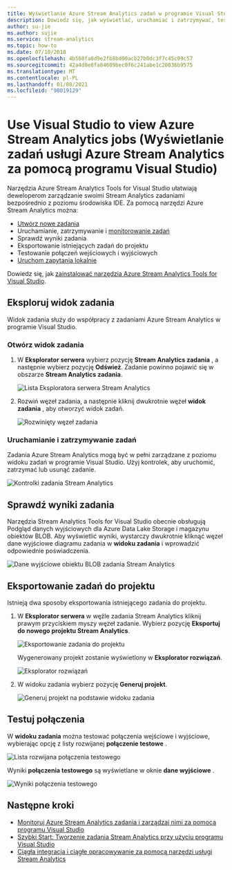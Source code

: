```yaml
---
title: Wyświetlanie Azure Stream Analytics zadań w programie Visual Studio
description: Dowiedz się, jak wyświetlać, uruchamiać i zatrzymywać, testować połączenia, sprawdzać wyniki oraz eksportować Azure Stream Analytics zadania przy użyciu programu Visual Studio.
author: su-jie
ms.author: sujie
ms.service: stream-analytics
ms.topic: how-to
ms.date: 07/10/2018
ms.openlocfilehash: 4b568fa8d9e2fb8bd00acb27b0dc3f7c45c09c57
ms.sourcegitcommit: 42a4d0e8fa84609bec0f6c241abe1c20036b9575
ms.translationtype: MT
ms.contentlocale: pl-PL
ms.lasthandoff: 01/08/2021
ms.locfileid: "98019129"
---
```

# <a name="use-visual-studio-to-view-azure-stream-analytics-jobs"></a>Use Visual Studio to view Azure Stream Analytics jobs (Wyświetlanie zadań usługi Azure Stream Analytics za pomocą programu Visual Studio)

Narzędzia Azure Stream Analytics Tools for Visual Studio ułatwiają deweloperom zarządzanie swoimi Stream Analytics zadaniami bezpośrednio z poziomu środowiska IDE. Za pomocą narzędzi Azure Stream Analytics można:
- [Utwórz nowe zadania](stream-analytics-quick-create-vs.md)
- Uruchamianie, zatrzymywanie i [monitorowanie zadań](stream-analytics-monitor-jobs-use-vs.md)
- Sprawdź wyniki zadania
- Eksportowanie istniejących zadań do projektu
- Testowanie połączeń wejściowych i wyjściowych
- [Uruchom zapytania lokalnie](stream-analytics-vs-tools-local-run.md)

Dowiedz się, jak [zainstalować narzędzia Azure Stream Analytics Tools for Visual Studio](stream-analytics-tools-for-visual-studio-install.md).

## <a name="explore-the-job-view"></a>Eksploruj widok zadania

Widok zadania służy do współpracy z zadaniami Azure Stream Analytics w programie Visual Studio.

### <a name="open-the-job-view"></a>Otwórz widok zadania

1. W **Eksplorator serwera** wybierz pozycję **Stream Analytics zadania** , a następnie wybierz pozycję **Odśwież**. Zadanie powinno pojawić się w obszarze **Stream Analytics zadania**.

    ![Lista Eksploratora serwera Stream Analytics](./media/stream-analytics-vs-tools/stream-analytics-tools-for-vs-list-jobs-01.png)

2. Rozwiń węzeł zadania, a następnie kliknij dwukrotnie węzeł **widok zadania** , aby otworzyć widok zadań.
    
   ![Rozwinięty węzeł zadania](./media/stream-analytics-vs-tools/stream-analytics-tools-for-vs-job-view-01.png)

### <a name="start-and-stop-jobs"></a>Uruchamianie i zatrzymywanie zadań

Zadania Azure Stream Analytics mogą być w pełni zarządzane z poziomu widoku zadań w programie Visual Studio. Użyj kontrolek, aby uruchomić, zatrzymać lub usunąć zadanie.
    
   ![Kontrolki zadania Stream Analytics](./media/stream-analytics-vs-tools/azure-stream-analytics-job-view-controls.png)

## <a name="check-job-results"></a>Sprawdź wyniki zadania

Narzędzia Stream Analytics Tools for Visual Studio obecnie obsługują Podgląd danych wyjściowych dla Azure Data Lake Storage i magazynu obiektów BLOB. Aby wyświetlić wyniki, wystarczy dwukrotnie kliknąć węzeł dane wyjściowe diagramu zadania w **widoku zadania** i wprowadzić odpowiednie poświadczenia.

   ![Dane wyjściowe obiektu BLOB zadania Stream Analytics](./media/stream-analytics-vs-tools/stream-analytics-blob-preview.png)

## <a name="export-jobs-to-a-project"></a>Eksportowanie zadań do projektu

Istnieją dwa sposoby eksportowania istniejącego zadania do projektu.

1. W **Eksplorator serwera** w węźle zadania Stream Analytics kliknij prawym przyciskiem myszy węzeł zadanie. Wybierz pozycję **Eksportuj do nowego projektu Stream Analytics**.
    
   ![Eksportowanie zadania do projektu](./media/stream-analytics-vs-tools/stream-analytics-tools-for-vs-export-job-01.png)
    
    Wygenerowany projekt zostanie wyświetlony w **Eksplorator rozwiązań**.
    
   ![Eksplorator rozwiązań](./media/stream-analytics-vs-tools/stream-analytics-tools-for-vs-export-job-02.png)

2. W widoku zadania wybierz pozycję **Generuj projekt**.
    
   ![Generuj projekt na podstawie widoku zadania](./media/stream-analytics-vs-tools/stream-analytics-tools-for-vs-export-job-03.png)

## <a name="test-connections"></a>Testuj połączenia

W **widoku zadania** można testować połączenia wejściowe i wyjściowe, wybierając opcję z listy rozwijanej **połączenie testowe** .

   ![Lista rozwijana połączenia testowego](./media/stream-analytics-vs-tools/stream-analytics-test-connection-dropdown.png)

Wyniki **połączenia testowego** są wyświetlane w oknie **dane wyjściowe** .

   ![Wyniki połączenia testowego](./media/stream-analytics-vs-tools/stream-analytics-test-connection-results.png)

## <a name="next-steps"></a>Następne kroki

* [Monitoruj Azure Stream Analytics zadania i zarządzaj nimi za pomocą programu Visual Studio](stream-analytics-monitor-jobs-use-vs.md)
* [Szybki Start: Tworzenie zadania Stream Analytics przy użyciu programu Visual Studio](stream-analytics-quick-create-vs.md)
* [Ciągła integracja i ciągłe opracowywanie za pomocą narzędzi usługi Stream Analytics](stream-analytics-tools-for-visual-studio-cicd.md)
